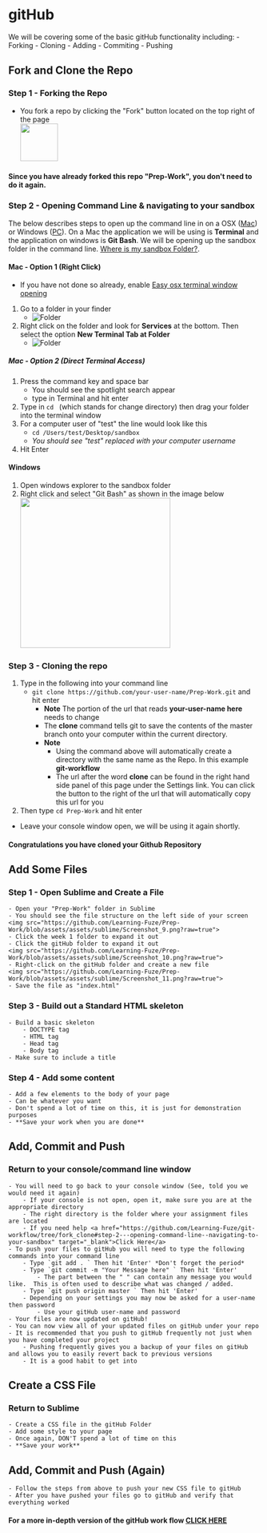 # gitHub

We will be covering some of the basic gitHub functionality including:
	- Forking
	- Cloning
	- Adding
	- Commiting
	- Pushing

## Fork and Clone the Repo

### Step 1 - Forking the Repo
- You fork a repo by clicking the "Fork" button located on the top right of the page
    <br><img src="https://github.com/Learning-Fuze/git-workflow/blob/assets/assets/fork-circle.jpg?raw=true" height='75'>

#### Since you have already forked this repo "Prep-Work", you don't need to do it again.

### Step 2 - Opening Command Line & navigating to your sandbox
The below describes steps to open up the command line in on a OSX ([Mac](https://github.com/Learning-Fuze/git-workflow#mac)) or Windows ([PC](https://github.com/Learning-Fuze/git-workflow#windows)). On a Mac the application we will be using is **Terminal** and the application on windows is **Git Bash**. We will be opening up the sandbox folder in the command line. <a href="https://docs.google.com/document/d/1GYqDtY12-RgzrbbHzY7kqxpqP_y_X6c5sNKH9NLqMPM/pub" target="_blank">Where is my sandbox Folder?</a>.

#### Mac - Option 1 (Right Click)
- If you have not done so already, enable [Easy osx terminal window opening](https://github.com/Learning-Fuze/git-workflow/blob/osx_easy_terminal/osx_easy_terminal.md)
1. Go to a folder in your finder 
	- ![Folder](https://github.com/Learning-Fuze/git-workflow/blob/assets/assets/sandbox-finder.jpg?raw=true) 
2. Right click on the folder and look for **Services** at the bottom. Then select the option **New Terminal Tab at Folder**
	- ![Folder](https://github.com/Learning-Fuze/git-workflow/blob/assets/assets/new-terminal-tab-finder.jpg?raw=true)

##### Mac - Option 2 (Direct Terminal Access)
1. Press the command key and space bar
	- You should see the spotlight search appear
	- type in Terminal and hit enter
2. Type in `cd ` (which stands for change directory) then drag your folder into the terminal window
3. For a computer user of "test" the line would look like this
	- `cd /Users/test/Desktop/sandbox`
	- *You should see "test" replaced with your computer username*
4. Hit Enter

#### Windows
1. Open windows explorer to the sandbox folder
2. Right click and select "Git Bash" as shown in the image below
	<br><img src="https://github.com/Learning-Fuze/git-workflow/blob/assets/assets/windows-git-bash-alt.jpg?raw=true" height="300">

### Step 3 - Cloning the repo
1. Type in the following into your command line 
	- `git clone https://github.com/your-user-name/Prep-Work.git` and hit enter
		- **Note** The portion of the url that reads **your-user-name here** needs to change
		- The **clone** command tells git to save the contents of the master branch onto your computer within the current directory.
		- **Note**
			- Using the command above will automatically create a directory with the same name as the Repo. In this example **git-workflow**
			- The url after the word **clone** can be found in the right hand side panel of this page under the Settings link. You can click the button to the right of the url that will automatically copy this url for you
2. Then type `cd Prep-Work` and hit enter
- Leave your console window open, we will be using it again shortly.

#### Congratulations you have cloned your Github Repository

## Add Some Files
### Step 1 - Open Sublime and Create a File
	- Open your "Prep-Work" folder in Sublime
	- You should see the file structure on the left side of your screen
	<img src="https://github.com/Learning-Fuze/Prep-Work/blob/assets/assets/sublime/Screenshot_9.png?raw=true">
	- Click the week 1 folder to expand it out
	- Click the gitHub folder to expand it out
	<img src="https://github.com/Learning-Fuze/Prep-Work/blob/assets/assets/sublime/Screenshot_10.png?raw=true">
	- Right-click on the gitHub folder and create a new file
	<img src="https://github.com/Learning-Fuze/Prep-Work/blob/assets/assets/sublime/Screenshot_11.png?raw=true">
	- Save the file as "index.html"
### Step 3 - Build out a Standard HTML skeleton
	- Build a basic skeleton 
		- DOCTYPE tag
		- HTML tag
		- Head tag
		- Body tag
	- Make sure to include a title
### Step 4 - Add some content
	- Add a few elements to the body of your page
	- Can be whatever you want
	- Don't spend a lot of time on this, it is just for demonstration purposes
	- **Save your work when you are done**

## Add, Commit and Push
### Return to your console/command line window
	- You will need to go back to your console window (See, told you we would need it again)
		- If your console is not open, open it, make sure you are at the appropriate directory
		- The right directory is the folder where your assignment files are located
		- If you need help <a href="https://github.com/Learning-Fuze/git-workflow/tree/fork_clone#step-2---opening-command-line--navigating-to-your-sandbox" target="_blank">Click Here</a>
	- To push your files to gitHub you will need to type the following commands into your command line
		- Type `git add . ` Then hit 'Enter' *Don't forget the period*
		- Type `git commit -m "Your Message here" ` Then hit 'Enter'
			- The part between the " " can contain any message you would like.  This is often used to describe what was changed / added.
		- Type `git push origin master ` Then hit 'Enter'
		- Depending on your settings you may now be asked for a user-name then password
			- Use your gitHub user-name and password
	- Your files are now updated on gitHub!
	- You can now view all of your updated files on gitHub under your repo
	- It is recommended that you push to gitHub frequently not just when you have completed your project
		- Pushing frequently gives you a backup of your files on gitHub and allows you to easily revert back to previous versions
		- It is a good habit to get into

## Create a CSS File
### Return to Sublime
	- Create a CSS file in the gitHub Folder
	- Add some style to your page
	- Once again, DON'T spend a lot of time on this
	- **Save your work**

## Add, Commit and Push (Again)
	- Follow the steps from above to push your new CSS file to gitHub
	- After you have pushed your files go to gitHub and verify that everything worked
#### For a more in-depth version of the gitHub work flow <a href="https://github.com/Learning-Fuze/git-workflow" target="_blank">CLICK HERE</a>